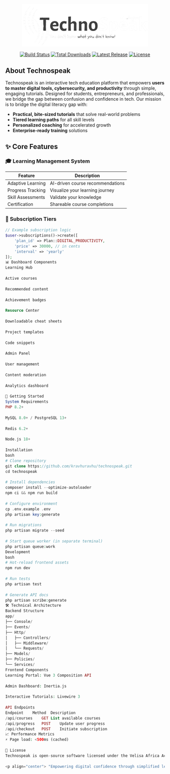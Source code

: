 <p align="center"><a href="https://technospeak.com" target="_blank"><img src="public/images/white-no-logo.png" width="400" alt="Technospeak Logo"></a></p>

<p align="center">
<a href="https://github.com/technospeak/technospeak/actions/workflows/tests.yml"><img src="https://github.com/technospeak/technospeak/actions/workflows/tests.yml/badge.svg" alt="Build Status"></a>
<a href="https://packagist.org/packages/technospeak/core"><img src="https://img.shields.io/packagist/dt/technospeak/core" alt="Total Downloads"></a>
<a href="https://github.com/technospeak/technospeak/releases"><img src="https://img.shields.io/github/v/release/technospeak/technospeak" alt="Latest Release"></a>
<a href="https://opensource.org/licenses/MIT"><img src="https://img.shields.io/badge/License-MIT-blue.svg" alt="License"></a>
</p>

## About Technospeak

Technospeak is an interactive tech education platform that empowers **users to master digital tools, cybersecurity, and productivity** through simple, engaging tutorials. Designed for students, entrepreneurs, and professionals, we bridge the gap between confusion and confidence in tech. Our mission is to bridge the digital literacy gap with:

- **Practical, bite-sized tutorials** that solve real-world problems
- **Tiered learning paths** for all skill levels
- **Personalized coaching** for accelerated growth
- **Enterprise-ready training** solutions

## ✨ Core Features

### 🎓 Learning Management System
| Feature | Description |
|---------|-------------|
| Adaptive Learning | AI-driven course recommendations |
| Progress Tracking | Visualize your learning journey |
| Skill Assessments | Validate your knowledge |
| Certification | Shareable course completions |

### 💼 Subscription Tiers
```php
// Example subscription logic
$user->subscriptions()->create([
    'plan_id' => Plan::DIGITAL_PRODUCTIVITY,
    'price' => 30000, // in cents
    'interval' => 'yearly'
]);
📊 Dashboard Components
Learning Hub

Active courses

Recommended content

Achievement badges

Resource Center

Downloadable cheat sheets

Project templates

Code snippets

Admin Panel

User management

Content moderation

Analytics dashboard

🚀 Getting Started
System Requirements
PHP 8.2+

MySQL 8.0+ / PostgreSQL 13+

Redis 6.2+

Node.js 18+

Installation
bash
# Clone repository
git clone https://github.com/kravhuravhu/technospeak.git
cd technospeak

# Install dependencies
composer install --optimize-autoloader
npm ci && npm run build

# Configure environment
cp .env.example .env
php artisan key:generate

# Run migrations
php artisan migrate --seed

# Start queue worker (in separate terminal)
php artisan queue:work
Development
bash
# Hot-reload frontend assets
npm run dev

# Run tests
php artisan test

# Generate API docs
php artisan scribe:generate
🛠️ Technical Architecture
Backend Structure
app/
├── Console/
├── Events/           
├── Http/             
│   ├── Controllers/
│   ├── Middleware/
│   └── Requests/
├── Models/    
├── Policies/      
└── Services/ 
Frontend Components
Learning Portal: Vue 3 Composition API

Admin Dashboard: Inertia.js

Interactive Tutorials: Livewire 3

API Endpoints
Endpoint	Method	Description
/api/courses	GET	List available courses
/api/progress	POST	Update user progress
/api/checkout	POST	Initiate subscription
📈 Performance Metrics
⚡ Page load: <500ms (cached)

📜 License
Technospeak is open-source software licensed under the Velisa Africa Academy license.

<p align="center"> "Empowering digital confidence through simplified learning"<br> 📍 Johannesburg, South Africa </p>